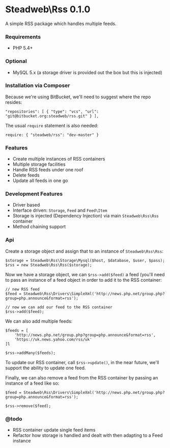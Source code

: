 # Steadweb\Rss 0.1.0 #

A simple RSS package which handles multiple feeds.

### Requirements ###

- PHP 5.4+

### Optional ###

- MySQL 5.x (a storage driver is provided out the box but this is injected)

### Installation via Composer ###

Because we're using BitBucket, we'll need to suggest where the repo resides:

`
"repositories": [
        {
            "type": "vcs",
            "url": "git@bitbucket.org:steadweb/rss.git"
        }
],
`

The usual `require` statement is also needed:

`require: { "steadweb/rss": "dev-master" }`

### Features ###

- Create multiple instances of RSS containers
- Multiple storage facilities
- Handle RSS feeds under one roof
- Delete feeds
- Update all feeds in one go

### Development Features ###

* Driver based
* Interface driven: `Storage`, `Feed` and `Feed\Item`
* Storage is injected (Dependency Injection) via main `Steadweb\Rss\Rss` container
* Method chaining support

### Api ###

Create a storage object and assign that to an instance of `Steadweb\Rss\Rss`:

```
$storage = Steadweb\Rss\Storage\Mysql($host, $database, $user, $pass);
$rss = new Steadweb\Rss\Rss($storage);

```

Now we have a storage object, we can `$rss->add($feed)` a feed (you'll need to pass an instance of a feed object in order to add it to the RSS container:

```
// new RSS feed
$feed = Steadweb\Rss\Drivers\SimpleXml('http://news.php.net/group.php?group=php.announce&format=rss');

// now we can add our feed to the RSS container
$rss->add($feed);
```

We can also add multiple feeds:

```
$feeds = [
    'http://news.php.net/group.php?group=php.announce&format=rss',
    'https://uk.news.yahoo.com/rss/uk'
]l

$rss->addMany($feeds);
```

To update our RSS container, call `$rss->update()`, in the near future, we'll support the ability to update one feed.

Finally, we can also remove a feed from the RSS container by passing an instance of a feed like so:

```
$feed = Steadweb\Rss\Drivers\SimpleXml('http://news.php.net/group.php?group=php.announce&format=rss');

$rss->remove($feed);
```

### @todo ###

* RSS container update single feed items
* Refactor how storage is handled and dealt with then adapting to a Feed instance